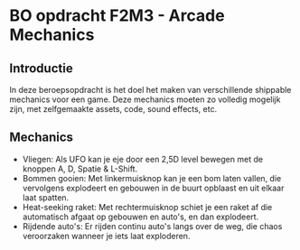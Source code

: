 # BO opdracht F2M3 - Arcade Mechanics

## Introductie
In deze beroepsopdracht is het doel het maken van verschillende shippable mechanics voor een game. Deze mechanics moeten zo volledig mogelijk zijn, met zelfgemaakte assets, code, sound effects, etc.

## Mechanics

* Vliegen: Als UFO kan je eje door een 2,5D level bewegen met de knoppen A, D, Spatie & L-Shift.
* Bommen gooien: Met linkermuisknop kan je een bom laten vallen, die vervolgens explodeert en gebouwen in de buurt opblaast en uit elkaar laat spatten.
* Heat-seeking raket: Met rechtermuisknop schiet je een raket af die automatisch afgaat op gebouwen en auto's, en dan explodeert.
* Rijdende auto's: Er rijden continu auto's langs over de weg, die chaos veroorzaken wanneer je iets laat exploderen.
